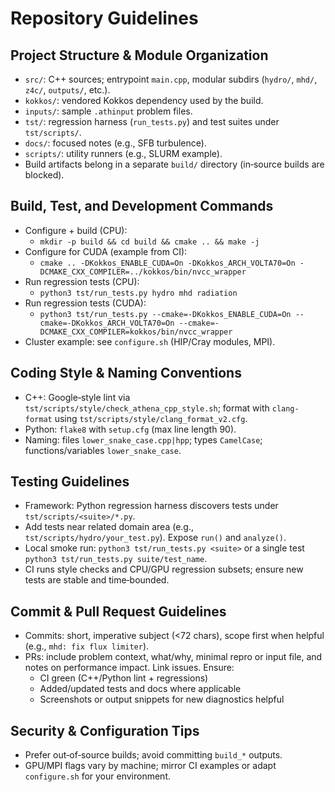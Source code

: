 # Repository Guidelines

## Project Structure & Module Organization
- `src/`: C++ sources; entrypoint `main.cpp`, modular subdirs (`hydro/`, `mhd/`, `z4c/`, `outputs/`, etc.).
- `kokkos/`: vendored Kokkos dependency used by the build.
- `inputs/`: sample `.athinput` problem files.
- `tst/`: regression harness (`run_tests.py`) and test suites under `tst/scripts/`.
- `docs/`: focused notes (e.g., SFB turbulence).
- `scripts/`: utility runners (e.g., SLURM example).
- Build artifacts belong in a separate `build/` directory (in‑source builds are blocked).

## Build, Test, and Development Commands
- Configure + build (CPU):
  - `mkdir -p build && cd build && cmake .. && make -j`
- Configure for CUDA (example from CI):
  - `cmake .. -DKokkos_ENABLE_CUDA=On -DKokkos_ARCH_VOLTA70=On -DCMAKE_CXX_COMPILER=../kokkos/bin/nvcc_wrapper`
- Run regression tests (CPU):
  - `python3 tst/run_tests.py hydro mhd radiation`
- Run regression tests (CUDA):
  - `python3 tst/run_tests.py --cmake=-DKokkos_ENABLE_CUDA=On --cmake=-DKokkos_ARCH_VOLTA70=On --cmake=-DCMAKE_CXX_COMPILER=kokkos/bin/nvcc_wrapper`
- Cluster example: see `configure.sh` (HIP/Cray modules, MPI).

## Coding Style & Naming Conventions
- C++: Google‑style lint via `tst/scripts/style/check_athena_cpp_style.sh`; format with `clang-format` using `tst/scripts/style/clang_format_v2.cfg`.
- Python: `flake8` with `setup.cfg` (max line length 90).
- Naming: files `lower_snake_case.cpp|hpp`; types `CamelCase`; functions/variables `lower_snake_case`.

## Testing Guidelines
- Framework: Python regression harness discovers tests under `tst/scripts/<suite>/*.py`.
- Add tests near related domain area (e.g., `tst/scripts/hydro/your_test.py`). Expose `run()` and `analyze()`.
- Local smoke run: `python3 tst/run_tests.py <suite>` or a single test `python3 tst/run_tests.py suite/test_name`.
- CI runs style checks and CPU/GPU regression subsets; ensure new tests are stable and time‑bounded.

## Commit & Pull Request Guidelines
- Commits: short, imperative subject (<72 chars), scope first when helpful (e.g., `mhd: fix flux limiter`).
- PRs: include problem context, what/why, minimal repro or input file, and notes on performance impact. Link issues. Ensure:
  - CI green (C++/Python lint + regressions)
  - Added/updated tests and docs where applicable
  - Screenshots or output snippets for new diagnostics helpful

## Security & Configuration Tips
- Prefer out‑of‑source builds; avoid committing `build_*` outputs.
- GPU/MPI flags vary by machine; mirror CI examples or adapt `configure.sh` for your environment.
